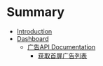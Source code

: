 # Summary

* [Introduction](README.md)
* [Dashboard](chapter1.md)
  * [广告API Documentation](chapter1/guang-gao-api-documentation.md)
    * [获取首屏广告列表](chapter1/guang-gao-api-documentation/huo-qu-shou-ping-guang-gao-lie-biao.md)

